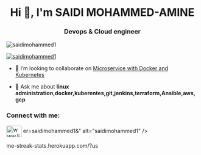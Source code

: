 <h1 align="center">Hi 👋, I'm SAIDI MOHAMMED-AMINE</h1>
<h3 align="center">Devops & Cloud engineer</h3>

<p align="left"> <img src="https://komarev.com/ghpvc/?username=saidimohammed1&label=Profile%20views&color=0e75b6&style=flat" alt="saidimohammed1" /> </p>

<p align="left"> <a href="https://github.com/ryo-ma/github-profile-trophy"><img src="https://github-profile-trophy.vercel.app/?username=saidimohammed1" alt="saidimohammed1" /></a> </p>

- 👯 I’m looking to collaborate on [Microservice with Docker and Kubernetes](https://github.com/cncg-casa/cncg-workshop-01)

- 💬 Ask me about **linux administration,docker,kuberentes,git,jenkins,terraform,Ansible,aws,gcp**

<h3 align="left">Connect with me:</h3>
<p align="left">
<a href="https://linkedin.com/in/www.linkedin.com/in/aminesaidii" target="blank"><img align="center" src="https://raw.githubusercontent.com/rahuldkjain/github-profile-readme-generator/master/src/images/icons/Social/linked-in-alt.svg" alt="www.linkedin.com/in/aminesaidii" height="30" width="40" /></a>
er=saidimohammed1&" alt="saidimohammed1" /></p>me-streak-stats.herokuapp.com/?us

